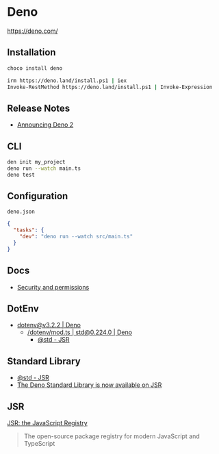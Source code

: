# Deno

<https://deno.com/>

## Installation

```bash
choco install deno
```

```bash
irm https://deno.land/install.ps1 | iex
Invoke-RestMethod https://deno.land/install.ps1 | Invoke-Expression
```

## Release Notes

* [Announcing Deno 2](https://deno.com/blog/v2.0)

## CLI

```bash
den init my_project
deno run --watch main.ts
deno test
```

## Configuration

`deno.json`

```json
{
  "tasks": {
    "dev": "deno run --watch src/main.ts"
  }
}
```

## Docs

* [Security and permissions](https://docs.deno.com/runtime/fundamentals/security/#environment-access)

## DotEnv

* [dotenv@v3.2.2 | Deno](https://deno.land/x/dotenv@v3.2.2/mod.ts)
  * [/dotenv/mod.ts | std@0.224.0 | Deno](https://deno.land/std@0.224.0/dotenv/mod.ts)
    * [@std - JSR](https://jsr.io/@std)

## Standard Library

* [@std - JSR](https://jsr.io/@std)
* [The Deno Standard Library is now available on JSR](https://deno.com/blog/std-on-jsr)

## JSR

[JSR: the JavaScript Registry](https://jsr.io/)

> The open-source package registry for modern JavaScript and TypeScript

